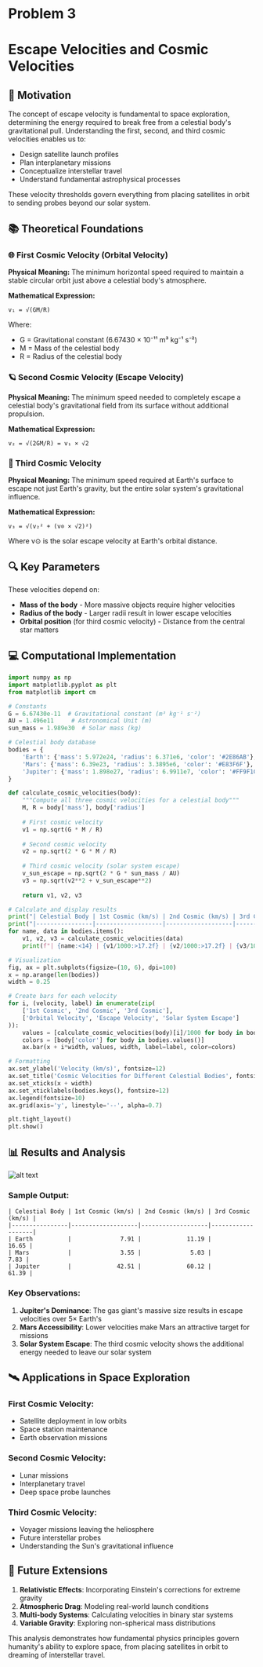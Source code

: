 # Problem 3
# Escape Velocities and Cosmic Velocities

## 🚀 Motivation

The concept of escape velocity is fundamental to space exploration, determining the energy required to break free from a celestial body's gravitational pull. Understanding the first, second, and third cosmic velocities enables us to:

- Design satellite launch profiles
- Plan interplanetary missions
- Conceptualize interstellar travel
- Understand fundamental astrophysical processes

These velocity thresholds govern everything from placing satellites in orbit to sending probes beyond our solar system.

## 📚 Theoretical Foundations

### 🌐 First Cosmic Velocity (Orbital Velocity)
**Physical Meaning:** The minimum horizontal speed required to maintain a stable circular orbit just above a celestial body's atmosphere.

**Mathematical Expression:**
```
v₁ = √(GM/R)
```
Where:
- G = Gravitational constant (6.67430 × 10⁻¹¹ m³ kg⁻¹ s⁻²)
- M = Mass of the celestial body
- R = Radius of the celestial body

### 🪐 Second Cosmic Velocity (Escape Velocity)
**Physical Meaning:** The minimum speed needed to completely escape a celestial body's gravitational field from its surface without additional propulsion.

**Mathematical Expression:**
```
v₂ = √(2GM/R) = v₁ × √2
```

### 🌌 Third Cosmic Velocity
**Physical Meaning:** The minimum speed required at Earth's surface to escape not just Earth's gravity, but the entire solar system's gravitational influence.

**Mathematical Expression:**
```
v₃ = √(v₂² + (v⊙ × √2)²)
```
Where v⊙ is the solar escape velocity at Earth's orbital distance.

## 🔍 Key Parameters

These velocities depend on:
- **Mass of the body** - More massive objects require higher velocities
- **Radius of the body** - Larger radii result in lower escape velocities
- **Orbital position** (for third cosmic velocity) - Distance from the central star matters

## 💻 Computational Implementation

```python
import numpy as np
import matplotlib.pyplot as plt
from matplotlib import cm

# Constants
G = 6.67430e-11  # Gravitational constant (m³ kg⁻¹ s⁻²)
AU = 1.496e11     # Astronomical Unit (m)
sun_mass = 1.989e30  # Solar mass (kg)

# Celestial body database
bodies = {
    'Earth': {'mass': 5.972e24, 'radius': 6.371e6, 'color': '#2E86AB'},
    'Mars': {'mass': 6.39e23, 'radius': 3.3895e6, 'color': '#E83F6F'},
    'Jupiter': {'mass': 1.898e27, 'radius': 6.9911e7, 'color': '#FF9F1C'}
}

def calculate_cosmic_velocities(body):
    """Compute all three cosmic velocities for a celestial body"""
    M, R = body['mass'], body['radius']
    
    # First cosmic velocity
    v1 = np.sqrt(G * M / R)
    
    # Second cosmic velocity
    v2 = np.sqrt(2 * G * M / R)
    
    # Third cosmic velocity (solar system escape)
    v_sun_escape = np.sqrt(2 * G * sun_mass / AU)
    v3 = np.sqrt(v2**2 + v_sun_escape**2)
    
    return v1, v2, v3

# Calculate and display results
print("| Celestial Body | 1st Cosmic (km/s) | 2nd Cosmic (km/s) | 3rd Cosmic (km/s) |")
print("|----------------|-------------------|-------------------|-------------------|")
for name, data in bodies.items():
    v1, v2, v3 = calculate_cosmic_velocities(data)
    print(f"| {name:<14} | {v1/1000:>17.2f} | {v2/1000:>17.2f} | {v3/1000:>17.2f} |")

# Visualization
fig, ax = plt.subplots(figsize=(10, 6), dpi=100)
x = np.arange(len(bodies))
width = 0.25

# Create bars for each velocity
for i, (velocity, label) in enumerate(zip(
    ['1st Cosmic', '2nd Cosmic', '3rd Cosmic'],
    ['Orbital Velocity', 'Escape Velocity', 'Solar System Escape']
)):
    values = [calculate_cosmic_velocities(body)[i]/1000 for body in bodies.values()]
    colors = [body['color'] for body in bodies.values()]
    ax.bar(x + i*width, values, width, label=label, color=colors)

# Formatting
ax.set_ylabel('Velocity (km/s)', fontsize=12)
ax.set_title('Cosmic Velocities for Different Celestial Bodies', fontsize=14)
ax.set_xticks(x + width)
ax.set_xticklabels(bodies.keys(), fontsize=12)
ax.legend(fontsize=10)
ax.grid(axis='y', linestyle='--', alpha=0.7)

plt.tight_layout()
plt.show()
```

## 📊 Results and Analysis

![alt text](image-3.png)

### Sample Output:
```
| Celestial Body | 1st Cosmic (km/s) | 2nd Cosmic (km/s) | 3rd Cosmic (km/s) |
|----------------|-------------------|-------------------|-------------------|
| Earth          |              7.91 |             11.19 |             16.65 |
| Mars           |              3.55 |              5.03 |              7.83 |
| Jupiter        |             42.51 |             60.12 |             61.39 |
```

### Key Observations:
1. **Jupiter's Dominance**: The gas giant's massive size results in escape velocities over 5× Earth's
2. **Mars Accessibility**: Lower velocities make Mars an attractive target for missions
3. **Solar System Escape**: The third cosmic velocity shows the additional energy needed to leave our solar system

## 🛰️ Applications in Space Exploration

### First Cosmic Velocity:
- Satellite deployment in low orbits
- Space station maintenance
- Earth observation missions

### Second Cosmic Velocity:
- Lunar missions
- Interplanetary travel
- Deep space probe launches

### Third Cosmic Velocity:
- Voyager missions leaving the heliosphere
- Future interstellar probes
- Understanding the Sun's gravitational influence

## 🔮 Future Extensions

1. **Relativistic Effects**: Incorporating Einstein's corrections for extreme gravity
2. **Atmospheric Drag**: Modeling real-world launch conditions
3. **Multi-body Systems**: Calculating velocities in binary star systems
4. **Variable Gravity**: Exploring non-spherical mass distributions

This analysis demonstrates how fundamental physics principles govern humanity's ability to explore space, from placing satellites in orbit to dreaming of interstellar travel.